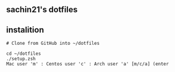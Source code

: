 ## sachin21's dotfiles

## instalition

```
# Clone from GitHub into ~/dotfiles

cd ~/dotfiles
./setup.zsh
Mac user 'm' : Centos user 'c' : Arch user 'a' [m/c/a] (enter
```
